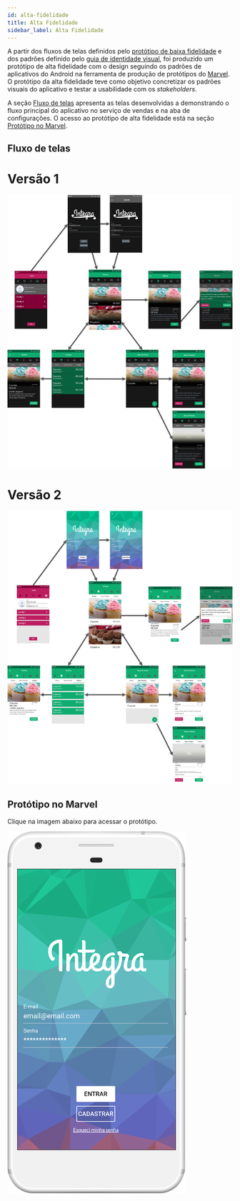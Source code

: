 ```yaml
---
id: alta-fidelidade
title: Alta Fidelidade
sidebar_label: Alta Fidelidade
---
```


A partir dos fluxos de telas definidos pelo [protótipo de baixa fidelidade](/2018.2-iFood/docs/baixa-fidelidade) e dos padrões definido pelo [guia de identidade visual](/2018.2-iFood/docs/id-visual), foi produzido um protótipo de alta fidelidade com o design seguindo os padrões de aplicativos do Android na ferramenta de produção de protótipos do [Marvel](https://marvelapp.com/). O protótipo da alta fidelidade teve como objetivo concretizar os padrões visuais do aplicativo e testar a usabilidade com os *stakeholders*.

A seção [Fluxo de telas](#fluxo-de-telas) apresenta as telas desenvolvidas a demonstrando o fluxo principal do aplicativo no serviço de vendas e na aba de configurações. O acesso ao protótipo de alta fidelidade está na seção [Protótipo no Marvel](#prototipo-no-marvel).

## Fluxo de telas
# Versão 1
![alta-fidelidade-fluxo](assets/alta_fidelidade/alta-fidelidade-fluxo.png)

# Versão 2
![alta-fidelidade-fluxo](assets/alta_fidelidade/alta-fidelidade-fluxo_v2.png)

## Protótipo no Marvel
Clique na imagem abaixo para acessar o protótipo.

[![alta-fidelidade-marvel](assets/alta_fidelidade/alta-fidelidade-marvel_v2.png)](https://marvelapp.com/4ih2c8d)